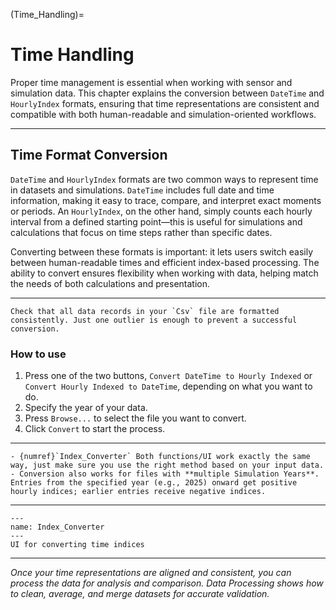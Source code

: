 (Time_Handling)=

# Time Handling

Proper time management is essential when working with sensor and simulation data. This chapter explains the conversion between `DateTime` and `HourlyIndex` formats, ensuring that time representations are consistent and compatible with both human-readable and simulation-oriented workflows.

---

## Time Format Conversion

`DateTime` and `HourlyIndex` formats are two common ways to represent time in datasets and simulations. `DateTime` includes full date and time information, making it easy to trace, compare, and interpret exact moments or periods. An `HourlyIndex`, on the other hand, simply counts each hourly interval from a defined starting point—this is useful for simulations and calculations that focus on time steps rather than specific dates.

Converting between these formats is important: it lets users switch easily between human-readable times and efficient index-based processing. The ability to convert ensures flexibility when working with data, helping match the needs of both calculations and presentation.

---

```{warning}
Check that all data records in your `Csv` file are formatted consistently. Just one outlier is enough to prevent a successful conversion.
``` 

### How to use

1. Press one of the two buttons, `Convert DateTime to Hourly Indexed` or `Convert Hourly Indexed to DateTime`, depending on what you want to do.
2. Specify the year of your data. <!-- WAs ist wenn die daten in mehreren jahren sind?-->
3. Press `Browse...` to select the file you want to convert.
4. Click `Convert` to start the process.

---

```{tip}
- {numref}`Index_Converter` Both functions/UI work exactly the same way, just make sure you use the right method based on your input data.   
- Conversion also works for files with **multiple Simulation Years**. Entries from the specified year (e.g., 2025) onward get positive hourly indices; earlier entries receive negative indices.
```

---

```{figure} img/Index_Converter.png
---
name: Index_Converter
---
UI for converting time indices
```

---

*Once your time representations are aligned and consistent, you can process the data for analysis and comparison. Data Processing shows how to clean, average, and merge datasets for accurate validation.*
